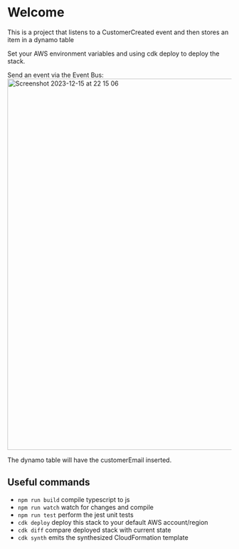# Welcome

This is a project that listens to a CustomerCreated event and then stores an item in a dynamo table

Set your AWS environment variables and using cdk deploy to deploy the stack.

Send an event via the Event Bus:
<img width="833" alt="Screenshot 2023-12-15 at 22 15 06" src="https://github.com/mattpaulwilliamson/typescript-lambda-dynamo-cdk/assets/1433898/3433df5a-12ef-4922-8640-1478d2e95682">

The dynamo table will have the customerEmail inserted.

## Useful commands

* `npm run build`   compile typescript to js
* `npm run watch`   watch for changes and compile
* `npm run test`    perform the jest unit tests
* `cdk deploy`      deploy this stack to your default AWS account/region
* `cdk diff`        compare deployed stack with current state
* `cdk synth`       emits the synthesized CloudFormation template
